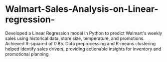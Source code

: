# Walmart-Sales-Analysis-on-Linear-regression-
Developed a Linear Regression model in Python to predict Walmart's weekly sales using historical data, store size, temperature, and promotions. Achieved R-squared of 0.85. Data preprocessing and K-means clustering helped identify sales drivers, providing actionable insights for inventory and promotional planning
